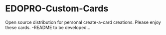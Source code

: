 # EDOPRO-Custom-Cards
Open source distribution for personal create-a-card creations. Please enjoy these cards.
-README to be developed...
